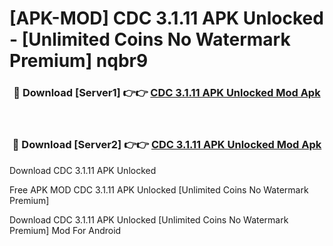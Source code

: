 # [APK-MOD] CDC 3.1.11 APK Unlocked - [Unlimited Coins No Watermark Premium] nqbr9



<div align="center">
<h3>🔴 Download [Server1] 👉👉 <a href="https://momento.my/?title=CDC_3.1.11_APK_Unlocked">CDC 3.1.11 APK Unlocked Mod Apk</a></h3><br>

<h3>🔴 Download [Server2] 👉👉 <a href="https://momento.my/?title=CDC_3.1.11_APK_Unlocked">CDC 3.1.11 APK Unlocked Mod Apk</a></h3>
</div>



Download CDC 3.1.11 APK Unlocked 

Free APK MOD CDC 3.1.11 APK Unlocked [Unlimited Coins No Watermark Premium]

Download CDC 3.1.11 APK Unlocked [Unlimited Coins No Watermark Premium] Mod For Android
